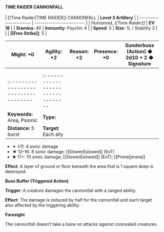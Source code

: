 #### TIME RAIDER CANNONFALL

| [[Time Raider|TIME RAIDER]] CANNONFALL  |      **Level 3 Artillery** |
| :---------------------- | -------------------------: |
| *Humanoid, [[Time Raider]]* |                  **EV 18** |
| **Stamina**: 40         |    **Immunity**: Psychic 4 |
| **Speed**: 5            | **Size**: 1L / Stability 3 |
|                         |         **[[Free Strike]]**: 5 |

| **Might**: +0                        | **Agility**: +2                   | **Reason**: +2 | **Presence**: +0 | **Sunderbuss (Action)** ◆ 2d10 + 2 ◆ Signature |
| ------------------------------------ | --------------------------------- | -------------- | ---------------- | ---------------------------------------------- |
|                                      |                                   |                |                  |                                                |
|                                      |                                   |                |                  |                                                |
| :----------------------------------- | :-------------------------------- |                |                  |                                                |
| **Keywords:** Area, Psionic          | **Type:**                         |                |                  |                                                |
| **Distance:** 5 burst                | **Target:** Each ally             |                |                  |                                                |

- ✦ ≤11: 4 sonic damage
- ★ 12–16: 8 sonic damage; [[Slowed|slowed]] (EoT)
- ✸ 17+: 10 sonic damage; [[Slowed|slowed]] (EoT); [[Prone|prone]]

**Effect**: A layer of ground or floor beneath the area that is 1 square deep is destroyed.

**Buss Buffer (Triggered Action)**

**Trigger**: A creature damages the cannonfall with a ranged ability.

**Effect**: The damage is reduced by half for the cannonfall and each target also affected by the triggering ability.

**Foresight**

The cannonfall doesn’t take a bane on attacks against concealed creatures.
